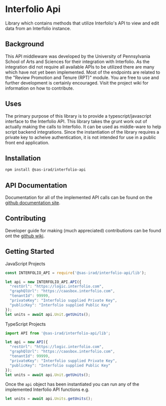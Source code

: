 # Interfolio Api

Library which contains methods that utilize Interfolio's API to view and edit data from an Interfolio instance. 

## Background

This API middleware was developed by the University of Pennsylvania School of Arts and Sciences
for their integration with Interfolio.  As the integration did not require all available APIs
to be utilized there are many which have not yet been implemented.  Most of the endpoints are 
 related to the "Review Promotion and Tenure (RPT)" module.  You are free to use and further 
 development is certainly encouraged.  Visit the project wiki for information on how to contribute.
 

## Uses

The primary purpose of this library is to provide a typescript/javascript interface to the Interfolio API.
This library takes the grunt work out of actually making the calls to Interfolio.  It can be used as 
middle-ware to help script backend integrations.  Since the instantiation of the library
requires a private key to acheive authentication, it is not intended for use in a public 
front end application. 

## Installation

```bash
npm install @sas-irad/interfolio-api
```

## API Documentation

Documentation for all of the implemented API calls can be found on the [github documentation site](https://sas-irad.github.io/interfolio-api).

## Contributing

Developer guide for making (much appreciated) contributions can be found ont the [github wiki](https://github.com/sas-irad/interfolio-api/wiki).

## Getting Started

JavaScript Projects
```javascript
const INTERFOLIO_API = require('@sas-irad/interfolio-api/lib');

let api = new INTERFOLIO_API.API({
  "restUrl": "https://logic.interfolio.com", 
  "graphQlUrl": "https://caasbox.interfolio.com", 
  "tenantId": 99999, 
  "privateKey": "Interfolio supplied Private Key",
  "publicKey": "Interfolio supplied Public Key"
});
let units = await api.Unit.getUnits();
```

TypeScript Projects
```typescript
import API from '@sas-irad/interfolio-api/lib';

let api = new API({
  "restUrl": "https://logic.interfolio.com",
  "graphQlUrl": "https://caasbox.interfolio.com",
  "tenantId": 99999,
  "privateKey": "Interfolio supplied Private Key",
  "publicKey": "Interfolio supplied Public Key"
});
let units = await api.Unit.getUnits();
```

Once the ```api``` object has been instantiated you can run any of the implemented Interfolio API functions e.g.
```javascript
let units = await api.Units.getUnits();
```




